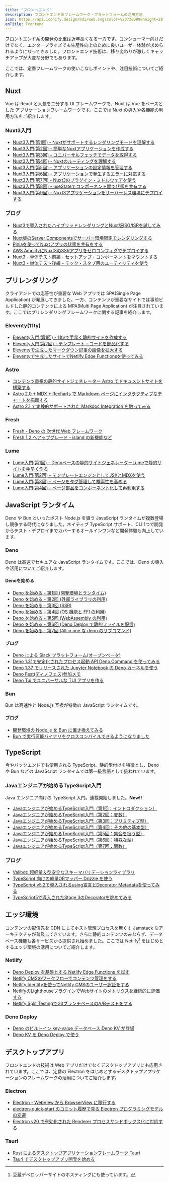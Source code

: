 ```yaml
---
title: "フロントエンド"
description: フロントエンド系フレームワーク・プラットフォームの活用方法
icon: https://api.iconify.design/mdi/web.svg?color=%23730099&height=28
enTitle: Frontend
---
```


フロントエンド系の開発の比重は近年高くなる一方です。コンシューマー向けだけでなく、エンタープライズでも生産性向上のために良いユーザー体験が求められるようになってきました。フロントエンド技術は、移り変わりが激しくキャッチアップが大変な分野でもあります。

ここでは、定番フレームワークの使いこなしポイントや、注目技術についてご紹介します。


## Nuxt
Vue は React と人気を二分する UI フレームワークで、Nuxt は Vue をベースとした アプリケーションフレームワークです。ここでは Nuxt の導入や各機能の利用方法をご紹介します。

### Nuxt3入門
- [Nuxt3入門(第1回) - Nuxtがサポートするレンダリングモードを理解する](/nuxt/nuxt3-rendering-mode/)
- [Nuxt3入門(第2回) - 簡単なNuxtアプリケーションを作成する](/nuxt/nuxt3-develop-sample-app/)
- [Nuxt3入門(第3回) - ユニバーサルフェッチでデータを取得する](/nuxt/nuxt3-universal-fetch/)
- [Nuxt3入門(第4回) - Nuxtのルーティングを理解する](/nuxt/nuxt3-routing/)
- [Nuxt3入門(第5回) - アプリケーションの設定情報を管理する](/nuxt/nuxt3-app-configuration/)
- [Nuxt3入門(第6回) - アプリケーションで発生するエラーに対応する](/nuxt/nuxt3-error-handling/)
- [Nuxt3入門(第7回) - Nuxt3のプラグイン・ミドルウェアを使う](/nuxt/nuxt3-plugin-middleware/)
- [Nuxt3入門(第8回) - useStateでコンポーネント間で状態を共有する](/nuxt/nuxt3-state-management/)
- [Nuxt3入門(第9回) - Nuxt3アプリケーションをサーバーレス環境にデプロイする](/nuxt/nuxt3-serverless-deploy/)

### ブログ
- [Nuxt3で導入されたハイブリッドレンダリングとNuxt版ISG/ISRを試してみる](/blogs/2022/12/18/nuxt3-hybrid-rendering/)
- [Nuxt版のServer Componentsでサーバー環境限定でレンダリングする](/blogs/2023/07/05/nuxt3-server-components-intro/)
- [Piniaを使ってNuxtアプリの状態を共有をする](/blogs/2023/11/05/pinia-with-nuxt3/)
- [AWS AmplifyにNuxt3のSSRアプリをゼロコンフィグでデプロイする](/blogs/2023/11/22/nuxt3-on-amplify-hosting/)
- [Nuxt3 - 単体テスト前編 - セットアップ・コンポーネントをマウントする](/blogs/2024/02/07/nuxt3-unit-testing-mount/)
- [Nuxt3 - 単体テスト後編 - モック・スタブ用のユーティリティを使う](/blogs/2024/02/12/nuxt3-unit-testing-mock/)

## プリレンダリング
クライアントでの応答性が重要な Web アプリでは SPA(Single Page Application) が発展してきました。一方、コンテンツが重要なサイトでは事前ビルドした静的コンテンツによる MPA(Multi Page Application) が注目されています。ここではプリレンダリングフレームワークに関する記事を紹介します。

### Eleventy(11ty)
- [Eleventy入門(第1回) - 11tyで手早く静的サイトを作成する](/11ty/11ty-intro/)
- [Eleventy入門(第2回) - テンプレート・コードを部品化する](/11ty/11ty-reusable-components/)
- [Eleventyで生成したマークダウン記事の画像を拡大する](/blogs/2022/05/19/11ty-zoom-image/)
- [Eleventyで生成したサイトでNetlify Edge Functionsを使ってみる](/blogs/2022/08/17/netlify-edge-functions-with-11ty/)

### Astro
- [コンテンツ重視の静的サイトジェネレーター Astro でドキュメントサイトを構築する](/blogs/2022/09/07/build-doc-site-with-astro/)
- [Astro 2.0 + MDX + Recharts で Markdown ページにインタラクティブなチャートを描画する](/blogs/2023/01/29/astro-2.0-mdx/)
- [Astro 2.1 で実験的サポートされた Markdoc Integration を触ってみる](/blogs/2023/03/23/astro2_1-with-markdoc-support/)

### Fresh
- [Fresh - Deno の 次世代 Web フレームワーク](/blogs/2022/07/04/fresh-deno-next-gen-web-framework/)
- [Fresh 1.2 へアップグレード - island の新機能など](/blogs/2023/06/27/fresh-1_2/)

### Lume
- [Lume入門(第1回) - Denoベースの静的サイトジェネレーターLumeで静的サイトを手早く作る](/lume/lume-intro/)
- [Lume入門(第2回) - テンプレートエンジンとしてJSXとMDXを使う](/lume/lume-jsx-mdx/)
- [Lume入門(第3回) - ページをタグ管理して検索性を高める](/lume/lume-search/)
- [Lume入門(第4回) - ページ部品をコンポーネント化して再利用する](/lume/lume-components/)

## JavaScript ランタイム
Deno や Bun といったポスト Node.js を狙う JavaScript ランタイムが複数登場し競争する時代になりました。ネイティブ TypeScript サポート、CLI 1つで開発からテスト・デプロイまでカバーするオールインワンなど開発体験も向上しています。

### Deno
Deno は高速でセキュアな JavaScript ランタイムです。ここでは、Deno の導入や活用についてご紹介します。

#### Denoを始める
- [Deno を始める - 第1回 (開発環境とランタイム)](/deno/getting-started/01-introduction/)
- [Deno を始める - 第2回 (外部ライブラリの利用)](/deno/getting-started/02-use-external-packages/)
- [Deno を始める - 第3回 (SSR)](/deno/getting-started/03-server-side-rendering/)
- [Deno を始める - 第4回 (OS 機能と FFI の利用)](/deno/getting-started/04-using-os-and-ffi/)
- [Deno を始める - 第5回 (WebAssembly の利用)](/deno/getting-started/05-using-wasm/)
- [Deno を始める - 第6回 (Deno Deploy で静的ファイルを配信)](/deno/getting-started/06-serving-files-on-deno-deploy/)
- [Deno を始める - 第7回 (All in one な deno のサブコマンド)](/deno/getting-started/07-all-in-one-deno-sub-commands/)

#### ブログ
- [Deno による Slack プラットフォーム(オープンベータ)](/blogs/2022/09/27/slack-new-plotform-powered-by-deno/)
- [Deno 1.31で安定化されたプロセス起動 API Deno.Command を使ってみる](/blogs/2023/03/06/deno-new-command-api/)
- [Deno 1.37 でリリースされた Jupyter Notebook の Deno カーネルを使う](/blogs/2023/09/22/deno-jupyter-kernel/)
- [Deno Fest(ディノフェス)参加メモ](/blogs/2023/10/23/deno-fest-2023/)
- [Deno Tui でユニバーサルな TUI アプリを作る](/blogs/2023/11/03/deno-tui/)

### Bun
Bun は高速性と Node.js 互換が特徴の JavaScript ランタイムです。

#### ブログ
- [開発環境の Node.js を Bun に置き換えてみる](/blogs/2023/11/21/replace-nodejs-with-bun-in-devenv/)
- [Bun で実行可能バイナリをクロスコンパイルできるようになりました](/blogs/2024/05/20/bun-cross-compile/)

## TypeScript
今やバックエンドでも使用される TypeScript。静的型付けを特徴とし、Deno や Bun などの JavaScript ランタイムでは第一級言語として扱われています。

### Javaエンジニアが始めるTypeScript入門
Java エンジニア向けの TypeScript 入門。連載開始しました。**New!!**

- [Javaエンジニアが始めるTypeScript入門（第1回：イントロダクション）](/typescript-intro/introduction-to-typescript-for-java-engineer_index/)
- [Javaエンジニアが始めるTypeScript入門（第2回：変数）](/typescript-intro/introduction-to-typescript-for-java-engineer_variable/)
- [Javaエンジニアが始めるTypeScript入門（第3回：プリミティブ型）](/typescript-intro/introduction-to-typescript-for-java-engineer_primitive-type/)
- [Javaエンジニアが始めるTypeScript入門（第4回：その他の基本型）](/typescript-intro/introduction-to-typescript-for-java-engineer_other-basic-type)
- [Javaエンジニアが始めるTypeScript入門（第5回：集合を扱う型）](/typescript-intro/introduction-to-typescript-for-java-engineer_collection-type)
- [Javaエンジニアが始めるTypeScript入門（第6回：特殊な型）](/typescript-intro/introduction-to-typescript-for-java-engineer_special-type)
- [Javaエンジニアが始めるTypeScript入門（第7回：関数）](/typescript-intro/introduction-to-typescript-for-java-engineer_function)

### ブログ
- [Valibot: 超軽量＆型安全なスキーマバリデーションライブラリ](/blogs/2024/07/13/valibot-intro/)
- [TypeScript 向けの軽量ORマッパー Drizzle を使う](/blogs/2024/06/12/drizzle-intro/)
- [TypeScript v5.2で導入されるusing宣言とDecorator Metadataを使ってみる](/blogs/2023/07/19/typescript-5-2-intro/)
- [TypeScript5で導入されたStage 3のDecoratorを眺めてみる](/blogs/2023/02/15/typescript5-decorator-intro/)

## エッジ環境
コンテンツの配信先を CDN にしてホスト管理プロセスを無くす Jamstack なアーキテクチャが普及してきています。さらに静的コンテンツのみならず、データベース機能も各サービスから提供され始めました。ここでは Netlify[^1] をはじめとするエッジ環境の活用についてご紹介します。

[^1]: 豆蔵デベロッパーサイトのホスティングにも使っています。

### Netlify
- [Deno Deploy を基盤とする Netlify Edge Functions を試す](/blogs/2022/07/23/try-netlify-edge-functions/)
- [Netlify CMSのワークフローでコンテンツ管理をする](/blogs/2022/08/03/netlifycms-workflow-intro/)
- [Netlify Identityを使ってNetlify CMSのユーザー認証をする](/blogs/2022/08/10/netlify-cms-with-netlify-identity/)
- [NetlifyのLighthouseプラグインでWebサイトのメトリクスを継続的に評価する](/blogs/2022/08/17/netlify-lighthouse-plugin-intro/)
- [Netlify Split TestingでGitブランチベースのA/Bテストをする](/blogs/2022/08/21/netlify-split-testing-intro/)

### Deno Deploy
- [Deno のビルトイン key-value データベース Deno KV が登場](/blogs/2023/05/09/deno-kv/)
- [Deno KV を Deno Deploy で使う](/blogs/2023/05/18/deno-kv-on-deno-deploy/)

## デスクトップアプリ
フロントエンドの技術は Web アプリだけでなくデスクトップアプリにも応用されています。ここでは、定番の Electron をはじめとするデスクトップアプリケーションのフレームワークの活用についてご紹介します。

### Electron
- [Electron - WebView から BrowserView に移行する](/blogs/2022/01/07/electron-browserview/)
- [electron-quick-start のコミット履歴で見る Electron プログラミングモデルの変遷](/blogs/2022/02/14/history-of-electron-quick-start/)
- [Electron v20 で有効化された Renderer プロセスサンドボックス化に対応する](/blogs/2022/08/03/electron-renderer-process-sandboxed/)

### Tauri
- [Rust によるデスクトップアプリケーションフレームワーク Tauri](/blogs/2022/03/06/tauri/)
- [Tauri でデスクトップアプリ開発を始める](/blogs/2022/07/08/writing-app-with-tauri/)
